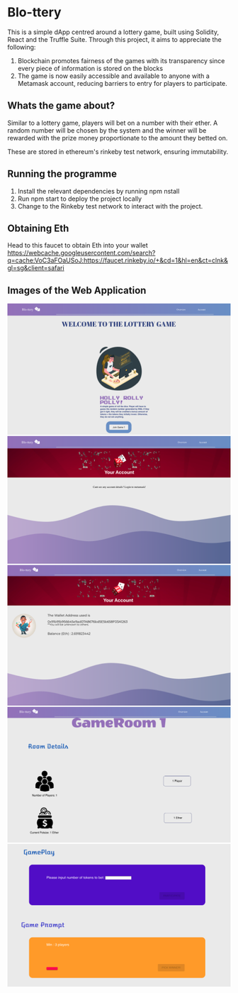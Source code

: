 # Blo-ttery

This is a simple dApp centred around a lottery game, built using Solidity, React and the Truffle Suite. Through this project, it aims to appreciate the following: 

1. Blockchain promotes fairness of the games with its transparency since every piece of information is stored on the blocks 
2. The game is now easily accessible and available to anyone with a Metamask account, reducing barriers to entry for players to participate. 



## Whats the game about? 

Similar to a lottery game, players will bet on a number with their ether. A random number will be chosen by the system and the winner will be rewarded with the prize money proportionate to the amount they betted on. 

These are stored in ethereum's rinkeby test network, ensuring immutability. 

## Running the programme 

1. Install the relevant dependencies by running npm nstall 
2. Run npm start to deploy the project locally 
3. Change to the Rinkeby test network to interact with the project. 

## Obtaining Eth 

Head to this faucet to obtain Eth into your wallet 
https://webcache.googleusercontent.com/search?q=cache:VoC3aFOaUSoJ:https://faucet.rinkeby.io/+&cd=1&hl=en&ct=clnk&gl=sg&client=safari

## Images of the Web Application 

![Overview](./images/Overview.png)
![AccountLocked](./images/Accountlocked.png)
![AccountUnlocked](./images/AccountLogged.png)
![Game](./images/GameRoom1.png)
![Game](./images/GameRoom2.png)

